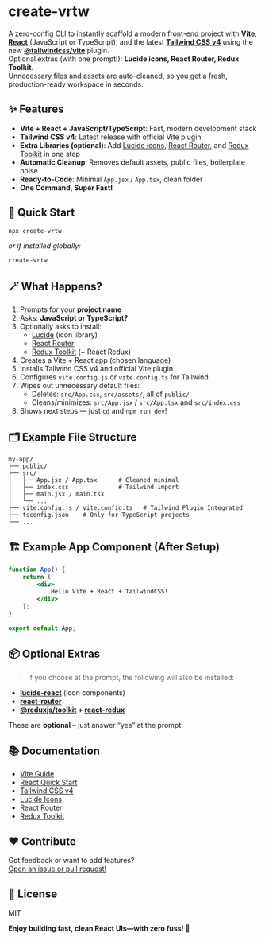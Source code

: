 # create-vrtw

A zero-config CLI to instantly scaffold a modern front-end project with **[Vite](https://vitejs.dev/)**, **[React](https://react.dev/learn)** (JavaScript or TypeScript), and the latest **[Tailwind CSS v4](https://tailwindcss.com/)** using the new **[@tailwindcss/vite](https://tailwindcss.com/docs/installation#vite-plugin)** plugin.  
Optional extras (with one prompt!): **Lucide icons, React Router, Redux Toolkit**.  
Unnecessary files and assets are auto-cleaned, so you get a fresh, production-ready workspace in seconds.

## ✨ Features

-   **Vite + React + JavaScript/TypeScript**: Fast, modern development stack
-   **Tailwind CSS v4**: Latest release with official Vite plugin
-   **Extra Libraries (optional)**: Add [Lucide icons](https://lucide.dev/), [React Router](https://reactrouter.com/), and [Redux Toolkit](https://redux-toolkit.js.org/) in one step
-   **Automatic Cleanup**: Removes default assets, public files, boilerplate noise
-   **Ready-to-Code**: Minimal `App.jsx` / `App.tsx`, clean folder
-   **One Command, Super Fast!**

## 🚀 Quick Start

```sh
npx create-vrtw
```

_or if installed globally:_

```sh
create-vrtw
```

## 🪄 What Happens?

1. Prompts for your **project name**
2. Asks: **JavaScript or TypeScript?**
3. Optionally asks to install:
    - [Lucide](https://lucide.dev/) (icon library)
    - [React Router](https://reactrouter.com/)
    - [Redux Toolkit](https://redux-toolkit.js.org/) (+ React Redux)
4. Creates a Vite + React app (chosen language)
5. Installs Tailwind CSS v4 and official Vite plugin
6. Configures `vite.config.js` or `vite.config.ts` for Tailwind
7. Wipes out unnecessary default files:
    - Deletes: `src/App.css`, `src/assets/`, all of `public/`
    - Cleans/minimizes: `src/App.jsx` / `src/App.tsx` and `src/index.css`
8. Shows next steps — just `cd` and `npm run dev`!

## 🗂️ Example File Structure

```
my-app/
├── public/
├── src/
│   ├── App.jsx / App.tsx      # Cleaned minimal
│   ├── index.css              # Tailwind import
│   ├── main.jsx / main.tsx
│   └── ...
├── vite.config.js / vite.config.ts   # Tailwind Plugin Integrated
├── tsconfig.json    # Only for TypeScript projects
└── ...
```

## 🏗️ Example App Component (After Setup)

```jsx
function App() {
	return (
		<div>
			Hello Vite + React + TailwindCSS!
		</div>
	);
}

export default App;
```

## 📦 Optional Extras

> If you choose at the prompt, the following will also be installed:

-   **[lucide-react](https://lucide.dev/icons)** (icon components)
-   **[react-router](https://reactrouter.com/)**
-   **[@reduxjs/toolkit](https://redux-toolkit.js.org/) + [react-redux](https://react-redux.js.org/)**

These are **optional** – just answer “yes” at the prompt!

## 📚 Documentation

-   [Vite Guide](https://vitejs.dev/guide/)
-   [React Quick Start](https://react.dev/learn)
-   [Tailwind CSS v4](https://tailwindcss.com/docs/installation)
-   [Lucide Icons](https://lucide.dev/)
-   [React Router](https://reactrouter.com/en/main/start/tutorial)
-   [Redux Toolkit](https://redux-toolkit.js.org/)

## ❤️ Contribute

Got feedback or want to add features?  
[Open an issue or pull request!](https://github.com/avijit07x/create-vrtw)

## 📄 License

MIT

**Enjoy building fast, clean React UIs—with zero fuss! 🚀**
